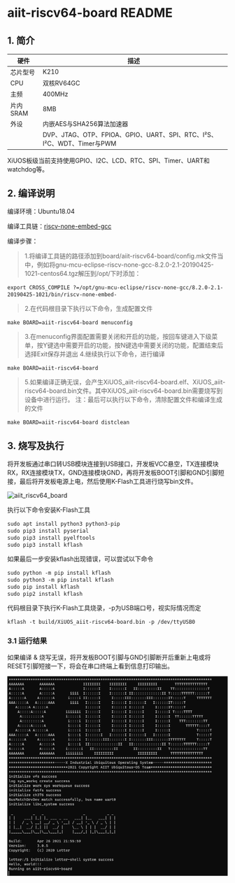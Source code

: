 # aiit-riscv64-board README

## 1. 简介

| 硬件 | 描述 |
| -- | -- |
|芯片型号| K210 |
|CPU| 双核RV64GC |
|主频| 400MHz |
|片内SRAM| 8MB |
| 外设 | 内嵌AES与SHA256算法加速器 |
| | DVP、JTAG、OTP、FPIOA、GPIO、UART、SPI、RTC、I²S、I²C、WDT、Timer与PWM |

XiUOS板级当前支持使用GPIO、I2C、LCD、RTC、SPI、Timer、UART和watchdog等。

## 2. 编译说明

编译环境：Ubuntu18.04

编译工具链：[riscv-none-embed-gcc](https://github.com/ilg-archived/riscv-none-gcc/releases)

编译步骤：

>1.将编译工具链的路径添加到board/aiit-riscv64-board/config.mk文件当中，例如将gnu-mcu-eclipse-riscv-none-gcc-8.2.0-2.1-20190425-1021-centos64.tgz解压到/opt/下时添加：
```
export CROSS_COMPILE ?=/opt/gnu-mcu-eclipse/riscv-none-gcc/8.2.0-2.1-20190425-1021/bin/riscv-none-embed-
```
>2.在代码根目录下执行以下命令，生成配置文件
```
make BOARD=aiit-riscv64-board menuconfig
```
>3.在menuconfig界面配置需要关闭和开启的功能，按回车键进入下级菜单，按Y键选中需要开启的功能，按N键选中需要关闭的功能，配置结束后选择Exit保存并退出
>4.继续执行以下命令，进行编译
```
make BOARD=aiit-riscv64-board
```
>5.如果编译正确无误，会产生XiUOS_aiit-riscv64-board.elf、XiUOS_aiit-riscv64-board.bin文件。其中XiUOS_aiit-riscv64-board.bin需要烧写到设备中进行运行。
>注：最后可以执行以下命令，清除配置文件和编译生成的文件
```
make BOARD=aiit-riscv64-board distclean
```

## 3. 烧写及执行

将开发板通过串口转USB模块连接到USB接口，开发板VCC悬空，TX连接模块RX，RX连接模块TX，GND连接模块GND，再将开发板BOOT引脚和GND引脚短接，最后将开发板电源上电，然后使用K-Flash工具进行烧写bin文件。

![aiit_riscv64_board](img/aiit_riscv64_board.png)

执行以下命令安装K-Flash工具
```
sudo apt install python3 python3-pip
sudo pip3 install pyserial
sudo pip3 install pyelftools
sudo pip3 install kflash
```
如果最后一步安装kflash出现错误，可以尝试以下命令
```
sudo python -m pip install kflash
sudo python3 -m pip install kflash
sudo pip install kflash
sudo pip2 install kflash
```
代码根目录下执行K-Flash工具烧录，-p为USB端口号，视实际情况而定
```
kflash -t build/XiUOS_aiit-riscv64-board.bin -p /dev/ttyUSB0
```
### 3.1 运行结果

如果编译 & 烧写无误，将开发板BOOT引脚与GND引脚断开后重新上电或将RESET引脚短接一下，将会在串口终端上看到信息打印输出。

![terminal](img/terminal.png)